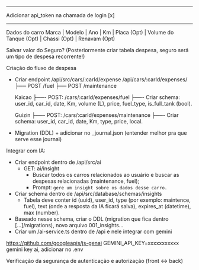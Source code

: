-----------
Adicionar api_token na chamada de login [x]

----------
Dados do carro
Marca | Modelo | Ano | Km | Placa (Opt) | Volume do Tanque (Opt) | Chassi (Opt) | Renavam (Opt)

Salvar valor do Seguro? (Posteriormente criar tabela despesa, seguro será um tipo de despesa recorrente!)


Criação do fluxo de despesa
- Criar endpoint /api/src/cars/:carId/expense
    /api/cars/:carId/expenses/
    ├── POST /fuel
    ├── POST /maintenance

    Kaicao
    ├──- POST: /cars/:carId/expenses/fuel
    ├──- Criar schema: user_id, car_id, date, Km, volume (L), price, fuel_type, is_full_tank (bool).

    Guizin
    ├──- POST: /cars/:carId/expenses/maintenance
    ├──- Criar schema: user_id, car_id, date, Km, type, price, local.

- Migration (DDL) + adicionar no _journal.json (entender melhor pra que serve esse journal)


Integrar com IA:
- Criar endpoint dentro de /api/src/ai
    - GET: ai/insight
        - Buscar todos os carros relacionados ao usuário e buscar as despesas relacionadas (maintenance, fuel);
        - Prompt: `gere um insight sobre os dados desse carro.` 
- Criar schema dentro de /api/src/database/schemas/insights
    - Tabela deve conter id (uuid), user_id, type (por exemplo: maintence, fuel), text (onde a resposta da IA ficará salva), expires_at (datetime), max (number).
- Baseado nesse schema, criar o DDL (migration que fica dentro [...]/migrations), novo arquivo 001_insights...
- Criar um /ai-service.ts dentro de /api e nele integrar com gemini

https://github.com/googleapis/js-genai
GEMINI_API_KEY=xxxxxxxxxxx
gemini key ai, adicionar no .env


Verificação da segurança de autenticação e autorização (front <-> back)